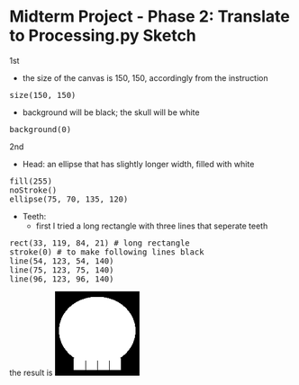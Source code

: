 # Midterm Project - Phase 2: Translate to Processing.py Sketch

1st
- the size of the canvas is 150, 150, accordingly from the instruction
<pre>
size(150, 150)
</pre>
- background will be black; the skull will be white
<pre>
background(0)
</pre>

2nd
- Head: an ellipse that has slightly longer width, filled with white
<pre>
fill(255)
noStroke()
ellipse(75, 70, 135, 120)
</pre>
- Teeth:
    - first I tried a long rectangle with three lines that seperate teeth
<pre>
rect(33, 119, 84, 21) # long rectangle
stroke(0) # to make following lines black
line(54, 123, 54, 140)
line(75, 123, 75, 140)
line(96, 123, 96, 140)
</pre>
the result is
![alt text](head_and_teeth1.png)



<pre>

</pre>
